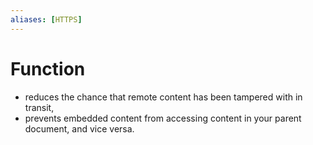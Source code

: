 ```yaml
---
aliases: [HTTPS]
---
```

# Function
- reduces the chance that remote content has been tampered with in transit,
- prevents embedded content from accessing content in your parent document, and vice versa.